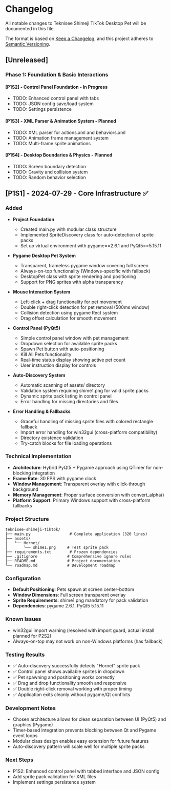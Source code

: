 # Changelog

All notable changes to Teknisee Shimeji TikTok Desktop Pet will be documented in this file.

The format is based on [Keep a Changelog](https://keepachangelog.com/en/1.0.0/), and this project adheres to [Semantic Versioning](https://semver.org/spec/v2.0.0.html).

## [Unreleased]

### Phase 1: Foundation & Basic Interactions

#### [P1S2] - Control Panel Foundation - In Progress

- TODO: Enhanced control panel with tabs
- TODO: JSON config save/load system
- TODO: Settings persistence

#### [P1S3] - XML Parser & Animation System - Planned

- TODO: XML parser for actions.xml and behaviors.xml
- TODO: Animation frame management system
- TODO: Multi-frame sprite animations

#### [P1S4] - Desktop Boundaries & Physics - Planned

- TODO: Screen boundary detection
- TODO: Gravity and collision system
- TODO: Random behavior selection

## [P1S1] - 2024-07-29 - Core Infrastructure ✅

### Added

- **Project Foundation**

  - Created main.py with modular class structure
  - Implemented SpriteDiscovery class for auto-detection of sprite packs
  - Set up virtual environment with pygame==2.6.1 and PyQt5==5.15.11

- **Pygame Desktop Pet System**

  - Transparent, frameless pygame window covering full screen
  - Always-on-top functionality (Windows-specific with fallback)
  - DesktopPet class with sprite rendering and positioning
  - Support for PNG sprites with alpha transparency

- **Mouse Interaction System**

  - Left-click + drag functionality for pet movement
  - Double right-click detection for pet removal (500ms window)
  - Collision detection using pygame Rect system
  - Drag offset calculation for smooth movement

- **Control Panel (PyQt5)**

  - Simple control panel window with pet management
  - Dropdown selection for available sprite packs
  - Spawn Pet button with auto-positioning
  - Kill All Pets functionality
  - Real-time status display showing active pet count
  - User instruction display for controls

- **Auto-Discovery System**

  - Automatic scanning of assets/ directory
  - Validation system requiring shime1.png for valid sprite packs
  - Dynamic sprite pack listing in control panel
  - Error handling for missing directories and files

- **Error Handling & Fallbacks**
  - Graceful handling of missing sprite files with colored rectangle fallback
  - Import error handling for win32gui (cross-platform compatibility)
  - Directory existence validation
  - Try-catch blocks for file loading operations

### Technical Implementation

- **Architecture**: Hybrid PyQt5 + Pygame approach using QTimer for non-blocking integration
- **Frame Rate**: 30 FPS with pygame clock
- **Window Management**: Transparent overlay with click-through background
- **Memory Management**: Proper surface conversion with convert_alpha()
- **Platform Support**: Primary Windows support with cross-platform fallbacks

### Project Structure

```
teknisee-shimeji-tiktok/
├── main.py                 # Complete application (320 lines)
├── assets/
│   └── Hornet/
│       └── shime1.png     # Test sprite pack
├── requirements.txt        # Frozen dependencies
├── .gitignore             # Comprehensive ignore rules
├── README.md              # Project documentation
└── roadmap.md             # Development roadmap
```

### Configuration

- **Default Positioning**: Pets spawn at screen center-bottom
- **Window Dimensions**: Full screen transparent overlay
- **Sprite Requirements**: shime1.png mandatory for pack validation
- **Dependencies**: pygame 2.6.1, PyQt5 5.15.11

### Known Issues

- win32gui import warning (resolved with import guard, actual install planned for P2S2)
- Always-on-top may not work on non-Windows platforms (has fallback)

### Testing Results

- ✅ Auto-discovery successfully detects "Hornet" sprite pack
- ✅ Control panel shows available sprites in dropdown
- ✅ Pet spawning and positioning works correctly
- ✅ Drag and drop functionality smooth and responsive
- ✅ Double right-click removal working with proper timing
- ✅ Application exits cleanly without pygame/Qt conflicts

### Development Notes

- Chosen architecture allows for clean separation between UI (PyQt5) and graphics (Pygame)
- Timer-based integration prevents blocking between Qt and Pygame event loops
- Modular class design enables easy extension for future features
- Auto-discovery pattern will scale well for multiple sprite packs

### Next Steps

- P1S2: Enhanced control panel with tabbed interface and JSON config
- Add sprite pack validation for XML files
- Implement settings persistence system
